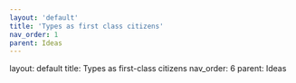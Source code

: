 ```yaml
---
layout: 'default'
title: 'Types as first class citizens'
nav_order: 1
parent: Ideas
---
```



layout: default
title: Types as first-class citizens
nav_order: 6
parent: Ideas

